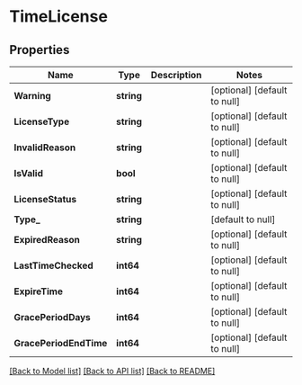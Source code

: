 # TimeLicense

## Properties
Name | Type | Description | Notes
------------ | ------------- | ------------- | -------------
**Warning** | **string** |  | [optional] [default to null]
**LicenseType** | **string** |  | [optional] [default to null]
**InvalidReason** | **string** |  | [optional] [default to null]
**IsValid** | **bool** |  | [optional] [default to null]
**LicenseStatus** | **string** |  | [optional] [default to null]
**Type_** | **string** |  | [default to null]
**ExpiredReason** | **string** |  | [optional] [default to null]
**LastTimeChecked** | **int64** |  | [optional] [default to null]
**ExpireTime** | **int64** |  | [optional] [default to null]
**GracePeriodDays** | **int64** |  | [optional] [default to null]
**GracePeriodEndTime** | **int64** |  | [optional] [default to null]

[[Back to Model list]](../README.md#documentation-for-models) [[Back to API list]](../README.md#documentation-for-api-endpoints) [[Back to README]](../README.md)

